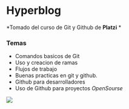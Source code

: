 # Hyperblog

*Tomado del curso de Git y Github de **Platzi** *

### Temas
- Comandos basicos de Git
- Uso y creacion de ramas
- Flujos de trabajo
- Buenas practicas en git y github.
- Github para desarrolladores
- Uso de Github para proyectos *OpenSourse*

[![](https://i.imgur.com/EkjwJdr.png)](https://i.imgur.com/EkjwJdr.png)